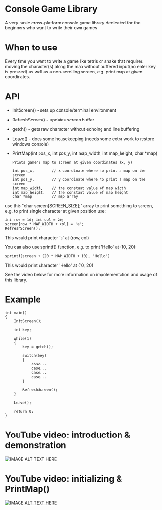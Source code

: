 # Console Game Library
A very basic cross-platform console game library dedicated
for the beginners who want to write their own games

# When to use
Every time you want to write a game like tetris or snake
that requires moving the character(s) along the map without
buffered input(no enter key is pressed) as well as a non-scrolling
screen, e.g. print map at given coordinates.

# API

  - InitScreen() - sets up console/terminal environment
  - RefreshScreen() - updates screen buffer
  - getch() - gets raw character without echoing and line buffering
  - Leave() - does some housekeeping (needs some extra work to restore windows console)
  - PrintMap(int pos_x, int pos_y, int map_width, int map_height, char *map)
    
        Prints game's map to screen at given coordinates (x, y)
    
        int pos_x,        // x coordinate where to print a map on the screen       
        int pos_y,        // y coordinate where to print a map on the screen   
        int map_width,    // the constant value of map width 
        int map_height,   // the constant value of map height
        char *map         // map array

  use this "char screen[SCREEN_SIZE];" array to print something to screen,
  e.g. to print single character at given position use:
  
    int row = 10; int col = 20; 
    screen[row * MAP_WIDTH + col] = 'a';
    RefreshScreen();
  
  This would print character 'a' at (row, col)
  
  You can also use sprintf() function, e.g. to print 'Hello' at (10, 20):
  
    sprintf(screen + (20 * MAP_WIDTH + 10), "Hello")
  
  This would print character 'Hello' at (10, 20)
  
  See the video below for more information on impolementation and usage
  of this library.

# Example
    int main()
    {
        InitScreen();

        int key;

        while(1)
        {
            key = getch();

            switch(key)
            {
                case...
                case...
                case...
                case...
            }

            RefreshScreen();
        }

        Leave();

        return 0;
    }

# YouTube video: introduction & demonstration
[![IMAGE ALT TEXT HERE](https://img.youtube.com/vi/7glEsKNYjmw/0.jpg)](https://youtu.be/7glEsKNYjmw)

# YouTube video: initializing & PrintMap()
[![IMAGE ALT TEXT HERE](https://img.youtube.com/vi/C_EdZqImysQ/0.jpg)](https://youtu.be/C_EdZqImysQ)

